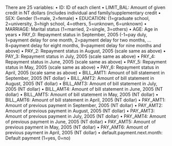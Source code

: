 There are 25 variables:
•	ID: ID of each client
•	LIMIT_BAL: Amount of given credit in NT dollars (includes individual and family/supplementary credit
•	SEX: Gender (1=male, 2=female)
•	EDUCATION: (1=graduate school, 2=university, 3=high school, 4=others, 5=unknown, 6=unknown)
•	MARRIAGE: Marital status (1=married, 2=single, 3=others)
•	AGE: Age in years
•	PAY_0: Repayment status in September, 2005 (-1=pay duly, 1=payment delay for one month, 2=payment delay for two months, ... 8=payment delay for eight months, 9=payment delay for nine months and above)
•	PAY_2: Repayment status in August, 2005 (scale same as above)
•	PAY_3: Repayment status in July, 2005 (scale same as above)
•	PAY_4: Repayment status in June, 2005 (scale same as above)
•	PAY_5: Repayment status in May, 2005 (scale same as above)
•	PAY_6: Repayment status in April, 2005 (scale same as above)
•	BILL_AMT1: Amount of bill statement in September, 2005 (NT dollar)
•	BILL_AMT2: Amount of bill statement in August, 2005 (NT dollar)
•	BILL_AMT3: Amount of bill statement in July, 2005 (NT dollar)
•	BILL_AMT4: Amount of bill statement in June, 2005 (NT dollar)
•	BILL_AMT5: Amount of bill statement in May, 2005 (NT dollar)
•	BILL_AMT6: Amount of bill statement in April, 2005 (NT dollar)
•	PAY_AMT1: Amount of previous payment in September, 2005 (NT dollar)
•	PAY_AMT2: Amount of previous payment in August, 2005 (NT dollar)
•	PAY_AMT3: Amount of previous payment in July, 2005 (NT dollar)
•	PAY_AMT4: Amount of previous payment in June, 2005 (NT dollar)
•	PAY_AMT5: Amount of previous payment in May, 2005 (NT dollar)
•	PAY_AMT6: Amount of previous payment in April, 2005 (NT dollar)
•	default.payment.next.month: Default payment (1=yes, 0=no)



